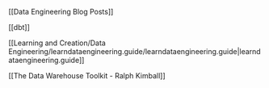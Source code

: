   

[[Data Engineering Blog Posts]]

[[dbt]]

[[Learning and Creation/Data Engineering/learndataengineering.guide/learndataengineering.guide|learndataengineering.guide]]

[[The Data Warehouse Toolkit - Ralph Kimball]]